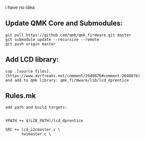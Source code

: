 i have no idea 

## Update QMK Core and Submodules:
```
git pull https://github.com/qmk/qmk_firmware.git master
git submodule update --recursive --remote
git push origin master
```
## Add LCD library:
```
cop .[source files].(https://www.avrfreaks.net/comment/2640876#comment-2640876) 
and add to qmk library: qmk_firmware/lib/lcd_dprentice
```
## Rules.mk
```
add path and build targets:


VPATH += $(LIB_PATH)/lcd_dprentice

SRC += lcd_i2cmaster.c \
       twimaster.c \
```
